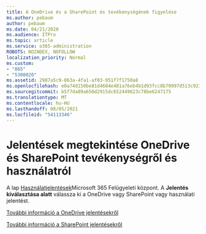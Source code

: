 ```yaml
---
title: A OneDrive és a SharePoint és tevékenységének figyelése
ms.author: pebaum
author: pebaum
ms.date: 04/21/2020
ms.audience: ITPro
ms.topic: article
ms.service: o365-administration
ROBOTS: NOINDEX, NOFOLLOW
localization_priority: Normal
ms.custom:
- "865"
- "5300020"
ms.assetid: 2987a5c9-063a-4fa1-af03-951f7f1750a8
ms.openlocfilehash: e0a74d150be81d4684e481a76eb4b1d93fcc8b70997d513c9230406f520d1ec2
ms.sourcegitcommit: b5f7da89a650d2915dc652449623c78be6247175
ms.translationtype: MT
ms.contentlocale: hu-HU
ms.lasthandoff: 08/05/2021
ms.locfileid: "54113346"
---
```

# <a name="view-reports-on-onedrive-and-sharepoint-activity-and-usage"></a>Jelentések megtekintése OneDrive és SharePoint tevékenységről és használatról

A lap [Használatjelentések](https://admin.microsoft.com/AdminPortal/Home)Microsoft 365 Felügyeleti központ. A **Jelentés kiválasztása alatt** válassza ki a OneDrive vagy SharePoint vagy használati jelentést.
  
[További információ a OneDrive jelentésekről](https://go.microsoft.com/fwlink/?linkid=875239)
  
[További információ a SharePoint jelentésekről](https://go.microsoft.com/fwlink/?linkid=875240)
  